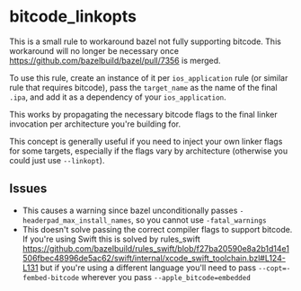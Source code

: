 # bitcode_linkopts

This is a small rule to workaround bazel not fully supporting bitcode.
This workaround will no longer be necessary once
https://github.com/bazelbuild/bazel/pull/7356 is merged.

To use this rule, create an instance of it per `ios_application` rule
(or similar rule that requires bitcode), pass the `target_name` as the
name of the final `.ipa`, and add it as a dependency of your
`ios_application`.

This works by propagating the necessary bitcode flags to the final
linker invocation per architecture you're building for.

This concept is generally useful if you need to inject your own linker
flags for some targets, especially if the flags vary by architecture
(otherwise you could just use `--linkopt`).

## Issues

- This causes a warning since bazel unconditionally passes
  `-headerpad_max_install_names`, so you cannot use `-fatal_warnings`
- This doesn't solve passing the correct compiler flags to support
  bitcode. If you're using Swift this is solved by rules_swift https://github.com/bazelbuild/rules_swift/blob/f27ba20590e8a2b1d14e1506fbec48996de5ac62/swift/internal/xcode_swift_toolchain.bzl#L124-L131
  but if you're using a different language you'll need to pass
  `--copt=-fembed-bitcode` wherever you pass `--apple_bitcode=embedded`
